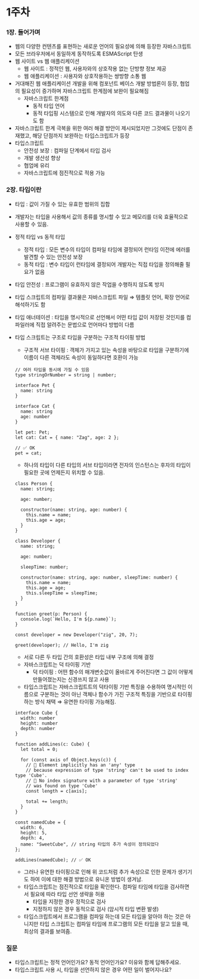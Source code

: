 # 1주차

### 1장. 들어가며

- 웹의 다양한 컨텐츠를 표현하는 새로운 언어의 필요성에 의해 등장한 자바스크립트
- 모든 브라우저에서 동일하게 동작하도록 ESMAScript 탄생
- 웹 사이트 vs 웹 애플리케이션
    - 웹 사이트 : 정적인 웹, 사용자와의 상호작용 없는 단방향 정보 제공
    - 웹 애플리케이션 : 사용자와 상호작용하는 쌍방향 소통 웹
- 거대해진 웹 애플리케이션 개발을 위해 컴포넌트 베이스 개발 방법론이 등장, 협업의 필요성이 증가하며 자바스크립트 한계점에 보완이 필요해짐
    - 자바스크립트 한계점
        - 동적 타입 언어
        - 동적 타입핑 시스템으로 인해 개발자의 의도와 다른 코드 결과물이 나오기도 함
- 자바스크립트 한계 극복을 위한 여러 해결 방안이 제시되었지만 그것에도 단점이 존재했고, 해당 단점까지 보완하는 타입스크립트가 등장
- 타입스크립트
    - 안전성 보장 : 컴파일 단계에서 타입 검사
    - 개발 생산성 향상
    - 협업에 유리
    - 자바스크립트에 점진적으로 적용 가능

### 2장. 타입이란

- 타입 : 값이 가질 수 있는 유효한 범위의 집합
- 개발자는 타입을 사용해서 값의 종류를 명시할 수 있고 메모리를 더욱 효율적으로 사용할 수 있음.
- 정적 타입 vs 동적 타입
    - 정적 타입 : 모든 변수의 타입이 컴파일 타임에 결정되어 런타임 이전에 에러를 발견할 수 있는 안전성 보장
    - 동적 타입 : 변수 타입이 런타임에 결정되어 개발자는 직접 타입을 정의해줄 필요가 없음
- 타입 안전성 : 프로그램이 유효하지 않은 작업을 수행하지 않도록 방지
- 타입 스크립트의 컴파일 결과물은 자바스크립트 파일 ⇒ 템플릿 언어, 확장 언어로 해석하기도 함
- 타입 애너테이션 : 타입을 명시적으로 선언해서 어떤 타입 값이 저장된 것인지를 컴파일러에 직접 알려주는 문법으로 언어마다 방법이 다름
- 타입 스크립트는 구조로 타입을 구분하는 구조적 타이핑 방법
    - 구조적 서브 타이핑 : 객체가 가지고 있는 속성을 바탕으로 타입을 구분하기에 이름이 다른 객체라도 속성이 동일하다면 호환이 가능
    
    ```tsx
    // 여러 타입을 동시에 가질 수 있음
    type stringOrNumber = string | number;
    ```
    
    ```tsx
    interface Pet {
      name: string
    }
    
    interface Cat {
      name: string
      age: number
    }
    
    let pet: Pet;
    let cat: Cat = { name: "Zag", age: 2 };
    
    // ✅ OK
    pet = cat;
    ```
    
    - 하나의 타입이 다른 타입의 서브 타입이라면 전자의 인스턴스는 후자의 타입이 필요한 곳에 언제든지 위치할 수 있음.
    
    ```tsx
    class Person {
      name: string;
    
      age: number;
    
      constructor(name: string, age: number) {
        this.name = name;
        this.age = age;
      }
    }
    
    class Developer {
      name: string;
    
      age: number;
    
      sleepTime: number;
    
      constructor(name: string, age: number, sleepTime: number) {
        this.name = name;
        this.age = age;
        this.sleepTime = sleepTime;
      }
    }
    
    function greet(p: Person) {
      console.log(`Hello, I'm ${p.name}`);
    }
    
    const developer = new Developer("zig", 20, 7);
    
    greet(developer); // Hello, I'm zig
    ```
    
    - 서로 다른 두 타입 간의 호환성은 타입 내부 구조에 의해 결정
    - 자바스크립트는 덕 타이핑 기반
        - 덕 타이핑 : 어떤 함수의 매개변숫값이 올바르게 주어진다면 그 값이 어떻게 만들어졌는지는 신경쓰지 않고 사용
    - 타입스크립트는 자바스크립트트의 덕타이핑 기반 특징을 수용하여 명시적인 이름으로 구분하는 것이 아닌 객체나 함수가 가진 구조적 특징을 기반으로 타이핑하는 방식 채택 ⇒ 유연한 타이핑 가능해짐.
    
    ```tsx
    interface Cube {
      width: number
      height: number
      depth: number
    }
    
    function addLines(c: Cube) {
      let total = 0;
    
      for (const axis of Object.keys(c)) {
        // 🚨 Element implicitly has an 'any' type
        // because expression of type 'string' can't be used to index type 'Cube'.
        // 🚨 No index signature with a parameter of type 'string'
        // was found on type 'Cube'
        const length = c[axis];
    
        total += length;
      }
    }
    
    const namedCube = {
      width: 6,
      height: 5,
      depth: 4,
      name: "SweetCube", // string 타입의 추가 속성이 정의되었다
    };
    
    addLines(namedCube); // ✅ OK
    ```
    
    - 그러나 유연한 타이핑으로 인해 위 코드처럼 추가 속성으로 인한 문제가 생기기도 하여 이에 대한 해결 방법으로 유니온 방법이 생겨남.
    - 타입스크립트는 점진적으로 타입을 확인한다. 컴파일 타임에 타입을 검사하면서 필요에 따라 타입 선언 생략을 허용
        - 타입을 지정한 경우 정적으로 검사
        - 지정하지 않은 경우 동적으로 검사 (암시적 타입 변환 발생)
    - 타입스크립트에서 프로그램을 컴파일 하는데 모든 타입을 알아야 하는 것은 아니지만 타입 스크립트는 컴파일 타임에 프로그램의 모든 타입을 알고 있을 때, 최상의 결과를 보여줌.

### 질문

- 타입스크립트는 정적 언어인가요? 동적 언어인가요? 이유와 함께 답해주세요.
- 타입스크립트 사용 시, 타입을 선언하지 않은 경우 어떤 일이 벌어지나요?
